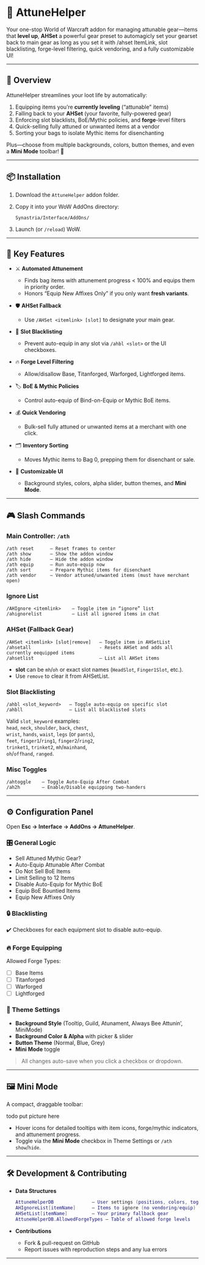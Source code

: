 # 🌟 AttuneHelper

Your one-stop World of Warcraft addon for managing attunable gear—items that **level up**, **AHSet** a powerful gear preset to automagicly set your gearset back to main gear as long as you set it with /ahset ItemLink, slot blacklisting, forge-level filtering, quick vendoring, and a fully customizable UI!

---

## 📖 Overview

AttuneHelper streamlines your loot life by automatically:

1. Equipping items you’re **currently leveling** (“attunable” items)  
2. Falling back to your **AHSet** (your favorite, fully-powered gear)  
3. Enforcing slot blacklists, BoE/Mythic policies, and **forge**-level filters  
4. Quick-selling fully attuned or unwanted items at a vendor  
5. Sorting your bags to isolate Mythic items for disenchanting  

Plus—choose from multiple backgrounds, colors, button themes, and even a **Mini Mode** toolbar! 🎨

---

## 📦 Installation

1. Download the `AttuneHelper` addon folder.  
2. Copy it into your WoW AddOns directory:

   ```
   Synastria/Interface/AddOns/
   ```

3. Launch (or `/reload`) WoW.    

---

## 🚀 Key Features

- ⚔️ **Automated Attunement**  
  - Finds bag items with attunement progress < 100% and equips them in priority order.  
  - Honors “Equip New Affixes Only” if you only want **fresh variants**.  

- 🛡️ **AHSet Fallback**  
  - Use `/AHSet <itemlink> [slot]` to designate your main gear.  

- 🚫 **Slot Blacklisting**  
  - Prevent auto-equip in any slot via `/ahbl <slot>` or the UI checkboxes.  

- 🔥 **Forge Level Filtering**  
  - Allow/disallow Base, Titanforged, Warforged, Lightforged items.  

- 🏷️ **BoE & Mythic Policies**  
  - Control auto-equip of Bind-on-Equip or Mythic BoE items.  

- 💰 **Quick Vendoring**  
  - Bulk-sell fully attuned or unwanted items at a merchant with one click.  

- 🗂️ **Inventory Sorting**  
  - Moves Mythic items to Bag 0, prepping them for disenchant or sale.  

- 🎨 **Customizable UI**  
  - Background styles, colors, alpha slider, button themes, and **Mini Mode**.  

---

## 🎮 Slash Commands

### Main Controller: `/ath`
```text
/ath reset      — Reset frames to center
/ath show       — Show the addon window
/ath hide       — Hide the addon window
/ath equip      — Run auto-equip now
/ath sort       — Prepare Mythic items for disenchant
/ath vendor     — Vendor attuned/unwanted items (must have merchant open)
```

### Ignore List
```text
/AHIgnore <itemlink>    — Toggle item in “ignore” list  
/ahignorelist           — List all ignored items in chat
```

### AHSet (Fallback Gear)
```text
/AHSet <itemlink> [slot|remove]   — Toggle item in AHSetList
/ahsetall                         - Resets AHSet and adds all currently eequipped items 
/ahsetlist                        — List all AHSet items
```
- **slot** can be `mh`/`oh` or exact slot names (`HeadSlot`, `Finger1Slot`, etc.).  
- Use `remove` to clear it from AHSetList.

### Slot Blacklisting
```text
/ahbl <slot_keyword>   — Toggle auto-equip on specific slot  
/ahbll                 — List all blacklisted slots
```
Valid `slot_keyword` examples:  
`head`, `neck`, `shoulder`, `back`, `chest`,  
`wrist`, `hands`, `waist`, `legs` (or `pants`),  
`feet`, `finger1`/`ring1`, `finger2`/`ring2`,  
`trinket1`, `trinket2`, `mh`/`mainhand`,  
`oh`/`offhand`, `ranged`.

### Misc Toggles
```text
/ahtoggle    — Toggle Auto-Equip After Combat  
/ah2h        — Enable/Disable equipping two-handers  
```

---

## ⚙️ Configuration Panel

Open **Esc → Interface → AddOns → AttuneHelper**.

### 🎛️ General Logic
- Sell Attuned Mythic Gear?  
- Auto-Equip Attunable After Combat  
- Do Not Sell BoE Items  
- Limit Selling to 12 Items  
- Disable Auto-Equip for Mythic BoE  
- Equip BoE Bountied Items  
- Equip New Affixes Only  

### 🔒 Blacklisting
✔️ Checkboxes for each equipment slot to disable auto-equip.

### 🔥 Forge Equipping
Allowed Forge Types:
- [ ] Base Items  
- [ ] Titanforged  
- [ ] Warforged  
- [ ] Lightforged  

### 🎨 Theme Settings
- **Background Style** (Tooltip, Guild, Atunament, Always Bee Attunin’, MiniMode)  
- **Background Color & Alpha** with picker & slider  
- **Button Theme** (Normal, Blue, Grey)  
- **Mini Mode** toggle  

> All changes auto-save when you click a checkbox or dropdown.

---

## 🖼️ Mini Mode

A compact, draggable toolbar:

todo put picture here

- Hover icons for detailed tooltips with item icons, forge/mythic indicators, and attunement progress.  
- Toggle via the **Mini Mode** checkbox in Theme Settings or `/ath show`/`hide`.

---

## 🛠️ Development & Contributing

- **Data Structures**
  ```lua
  AttuneHelperDB              — User settings (positions, colors, toggles…)
  AHIgnoreList[itemName]      — Items to ignore (no vendoring/equip)
  AHSetList[itemName]         — Your primary fallback gear
  AttuneHelperDB.AllowedForgeTypes — Table of allowed forge levels
  ```

- **Contributions**
  - Fork & pull-request on GitHub  
  - Report issues with reproduction steps and any lua errors  

---
